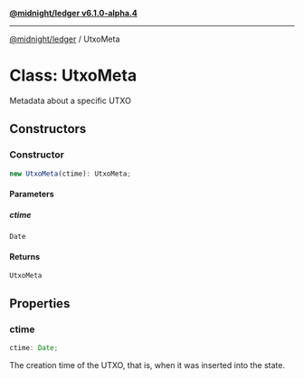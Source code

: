 [**@midnight/ledger v6.1.0-alpha.4**](../README.md)

***

[@midnight/ledger](../globals.md) / UtxoMeta

# Class: UtxoMeta

Metadata about a specific UTXO

## Constructors

### Constructor

```ts
new UtxoMeta(ctime): UtxoMeta;
```

#### Parameters

##### ctime

`Date`

#### Returns

`UtxoMeta`

## Properties

### ctime

```ts
ctime: Date;
```

The creation time of the UTXO, that is, when it was inserted into the state.
